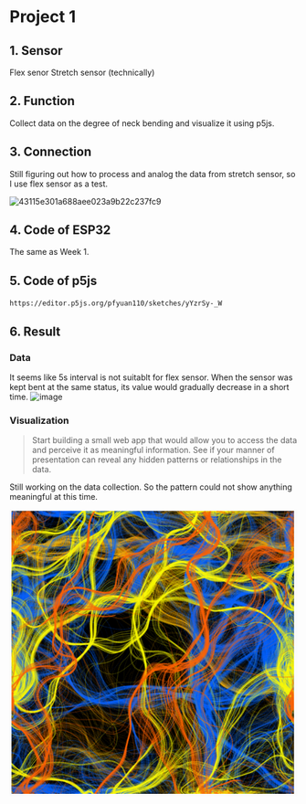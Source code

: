 # Project 1

## 1. Sensor
Flex senor
Stretch sensor (technically)

## 2. Function
Collect data on the degree of neck bending and visualize it using p5js.

## 3. Connection
Still figuring out how to process and analog the data from stretch sensor, so I use flex sensor as a test.

![43115e301a688aee023a9b22c237fc9](https://user-images.githubusercontent.com/113642868/215972845-3e31568f-a30a-4129-b615-9573af1c0552.jpg)

## 4. Code of ESP32
The same as Week 1.

## 5. Code of p5js
`https://editor.p5js.org/pfyuan110/sketches/yYzrSy-_W`

## 6. Result
### Data
It seems like 5s interval is not suitablt for flex sensor. When the sensor was kept bent at the same status, its value would gradually decrease in a short time. 
![image](https://user-images.githubusercontent.com/113642868/215972047-8375feeb-e801-4cbd-ba1c-c0b75be8bd2c.png)

### Visualization
> Start building a small web app that would allow you to access the data and perceive it as meaningful information. See if your manner of presentation can reveal any hidden patterns or relationships in the data.
> 
Still working on the data collection. So the pattern could not show anything meaningful at this time.

![image](https://raw.githubusercontent.com/pfyuan110/CT2-Spring23/main/Week2/result%20of%20p5js.png)
